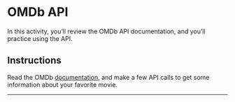 # OMDb API

In this activity, you’ll review the OMDb API documentation, and you’ll practice using the API.

## Instructions

Read the OMDb [documentation](http://www.omdbapi.com/), and make a few API calls to get some information about your favorite movie.

- - -

